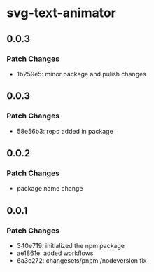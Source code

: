 # svg-text-animator

## 0.0.3

### Patch Changes

- 1b259e5: minor package and pulish changes

## 0.0.3

### Patch Changes

- 58e56b3: repo added in package

## 0.0.2

### Patch Changes

- package name change

## 0.0.1

### Patch Changes

- 340e719: initialized the npm package
- ae1861e: added workflows
- 6a3c272: changesets/pnpm /nodeversion fix
